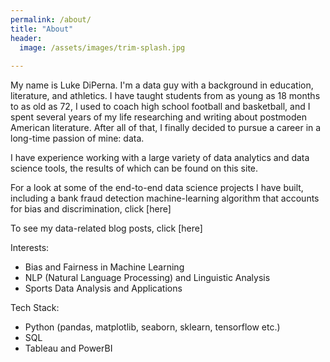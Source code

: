 ```yaml
---
permalink: /about/
title: "About"
header:
  image: /assets/images/trim-splash.jpg
  
---
```


My name is Luke DiPerna. I'm a data guy with a background in education, literature, and athletics. I have taught students from as young as 18 months to as old as 72, I used to coach high school football and basketball, and I spent several years of my life researching and writing about postmoden American literature. After all of that, I finally decided to pursue a career in a long-time passion of mine: data.

I have experience working with a large variety of data analytics and data science tools, the results of which can be found on this site. 

For a look at some of the end-to-end data science projects I have built, including a bank fraud detection machine-learning algorithm that accounts for bias and discrimination, click [here]

To see my data-related blog posts, click [here]

Interests:
  - Bias and Fairness in Machine Learning
  - NLP (Natural Language Processing) and Linguistic Analysis
  - Sports Data Analysis and Applications

Tech Stack:
  - Python (pandas, matplotlib, seaborn, sklearn, tensorflow etc.)
  - SQL
  - Tableau and PowerBI

<!-- You can also find me at:
  - Github
  - Email
  - Twitter
 -->
